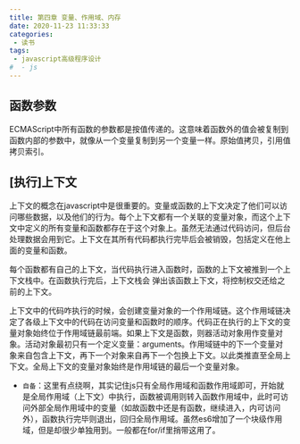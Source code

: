 ```yaml
---
title: 第四章 变量、作用域、内存
date: 2020-11-23 11:33:33
categories:
 - 读书
tags:
 - javascript高级程序设计
#  - js
---
```


## 函数参数

ECMAScript中所有函数的参数都是按值传递的。这意味着函数外的值会被复制到函数内部的参数中，就像从一个变量复制到另一个变量一样。原始值拷贝，引用值拷贝索引。

## [执行]上下文

上下文的概念在javascript中是很重要的。变量或函数的上下文决定了他们可以访问哪些数据，以及他们的行为。每个上下文都有一个关联的变量对象，而这个上下文中定义的所有变量和函数都存在于这个对象上。虽然无法通过代码访问，但后台处理数据会用到它。上下文在其所有代码都执行完毕后会被销毁，包括定义在他上面的变量和函数。

每个函数都有自己的上下文，当代码执行进入函数时，函数的上下文被推到一个上下文栈中。在函数执行完后，上下文栈会 弹出该函数上下文，将控制权交还给之前的上下文。

上下文中的代码咋执行的时候，会创建变量对象的一个作用域链。这个作用域链决定了各级上下文中的代码在访问变量和函数时的顺序。代码正在执行的上下文的变量对象始终位于作用域链最前端。如果上下文是函数，则器活动对象用作变量对象。活动对象最初只有一个定义变量：arguments。作用域链中的下一个变量对象来自包含上下文，再下一个对象来自再下一个包换上下文。以此类推直至全局上下文。全局上下文的变量对象始终是作用域链的最后一个变量对象。

- `自备`：这里有点绕啊，其实记住js只有全局作用域和函数作用域即可，开始就是全局作用域（上下文）中执行，函数被调用则转入函数作用域中，此时可访问外部全局作用域中的变量（如故函数中还是有函数，继续进入，内可访问外），函数执行完毕则退出，回归全局作用域。虽然es6增加了一个块级作用域，但是却很少单独用到。一般都在for/if里捎带这用了。